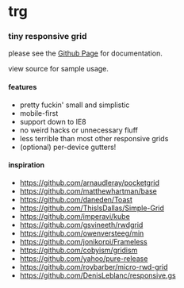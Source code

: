 # trg
### tiny responsive grid

please see the [Github Page](http://jkymarsh.com/tiny-responsive-grid) for documentation.

view source for sample usage.

#### features

- pretty fuckin' small and simplistic
- mobile-first
- support down to IE8
- no weird hacks or unnecessary fluff
- less terrible than most other responsive grids
- (optional) per-device gutters!

#### inspiration

- https://github.com/arnaudleray/pocketgrid
- https://github.com/matthewhartman/base
- https://github.com/daneden/Toast
- https://github.com/ThisIsDallas/Simple-Grid
- https://github.com/imperavi/kube
- https://github.com/gsvineeth/rwdgrid
- https://github.com/owenversteeg/min
- https://github.com/jonikorpi/Frameless
- https://github.com/cobyism/gridism
- https://github.com/yahoo/pure-release
- https://github.com/roybarber/micro-rwd-grid
- https://github.com/DenisLeblanc/responsive.gs
